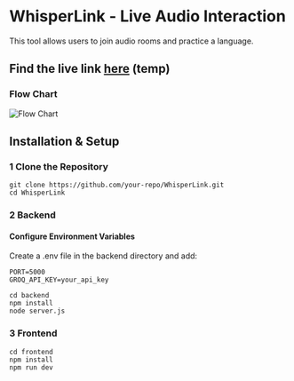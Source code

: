 # WhisperLink - Live Audio Interaction

This tool allows users to join audio rooms and practice a language.

## Find the live link [here](https://whisperlink-719q.onrender.com) (temp)

### Flow Chart 
![Flow Chart](https://www.plantuml.com/plantuml/dpng/RP51Ri9034NtSmftbope0S8642r2fL95u033n89foJYr7Gg7QG_NazG9L8Ago_ZdVp__6ObwrhRUkplTOOrmY1lsILq_TwvO2pBq7mA1qW5Pl4PAGrUK3MBO3PG6ApmgPELgbKChCMrXmlJH6SSlSyZE_oqnq3R5pfiFdRanLQ2sImB7Ha49DZwysNJe4Ya2n-rE2nWV8mbaZqn9JSpX--iJ7euDeyZzgocJioktp1dxklOCWPWnTAikF3EcTnZFRvFxOJbzWconUCwXOGgMYGBM1AYTz4jvYSCA6AMX9DYZtgHT8tLNCshBIQwybyHfb6RlJty4e0HhuokMw2lmUsgh_wgKlihob0nHedH5YbBZHePfZ_W3) 

## Installation & Setup

### 1️ Clone the Repository
```
git clone https://github.com/your-repo/WhisperLink.git
cd WhisperLink
```

### 2 Backend

#### Configure Environment Variables
Create a .env file in the backend directory and add:
```
PORT=5000
GROQ_API_KEY=your_api_key
```

```
cd backend
npm install
node server.js
```
### 3 Frontend
```
cd frontend
npm install
npm run dev
```
